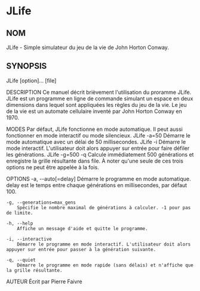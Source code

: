 JLife
=====

NOM
---
JLife - Simple simulateur du jeu de la vie de John Horton Conway.

SYNOPSIS
--------
JLife [option]... [file]

DESCRIPTION
	Ce manuel décrit brièvement l'utilisation du proramme JLife.
	JLife est un programme en ligne de commande simulant un espace en deux dimensions dans lequel sont appliquées les règles du jeu de la vie.
	Le jeu de la vie est un automate cellulaire inventé par John Horton Conway en 1970.

MODES
	Par défaut, JLife fonctionne en mode automatique. Il peut aussi fonctionner en mode interactif ou mode silencieux.
	JLife -a=50 Démarre le mode automatique avec un délai de 50 millisecondes.
	JLife -i Démarre le mode interactif. L'utilisateur doit alors appuyer sur entrée pour faire défiler les générations.
	JLife -g=500 -q Calcule immédiatement 500 générations et enregistre la grille résultante dans file.
	À noter qu'une seule de ces trois options ne peut être appelée à la fois.

OPTIONS
	-a, --auto[=delay]
		Démarre le programme en mode automatique. delay est le temps entre chaque générations en millisecondes, par défaut 100.

	-g, --generations=max_gens
		Spécifie le nombre maximal de générations à calculer. -1 pour pas de limite.

	-h, --help
		Affiche un message d'aide et quitte le programme.

	-i, --interactive
		Démarre le programme en mode interactif. L'utilisateur doit alors appuyer sur entrée pour passer à la génération suivante.

	-q, --quiet
		Démarre le programme en mode rapide (sans délais) et n'affiche que la grille résultante.

AUTEUR
	Écrit par Pierre Faivre
